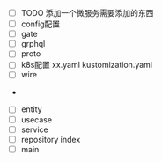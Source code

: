 - [ ] TODO 添加一个微服务需要添加的东西
- [ ] config配置
- [ ] gate
- [ ] grphql
- [ ] proto
- [ ] k8s配置 xx.yaml kustomization.yaml
- [ ] wire
- 
- [ ] entity
- [ ] usecase
- [ ] service
- [ ] repository index
- [ ] main
